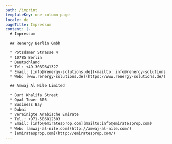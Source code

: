 ```yaml
---
path: /imprint
templateKey: one-column-page
locale: de
pageTitle: Impressum
content: |-
  # Impressum

  ## Renergy Berlin Gmbh

  * Potsdamer Strasse 4
  * 10785 Berlin
  * Deutschland
  * Tel: +49-3089641327
  * Email: [info@renergy-solutions.de](<mailto: info@renergy-solutions.de>)
  * Web: [www.renergy-solutions.de](https://www.renergy-solutions.de/)

  ## Amwaj Al Nile Limited

  * Burj Khalifa Street
  * Opal Tower 605
  * Business Bay
  * Dubai
  * Vereinigte Arabische Emirate
  * Tel.: +971-586812303
  * Email: [info@emiratesprop.com](mailto:info@emiratesprop.com)
  * Web: [amwaj-al-nile.com](http://amwaj-al-nile.com/)
  * [emiratesprop.com](http://emiratesprop.com/)
---
```

